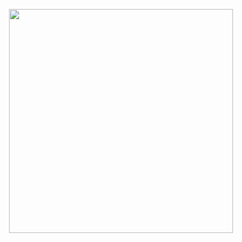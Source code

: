 <p align="center">
<image width="400" height="400" src="[https://github.com/MonsieurBleu/Game-Engine/assets/97893210/e051c85c-d509-4b99-ad3e-a5ffb777c521](https://raw.githubusercontent.com/MonsieurBleu/Height-Maps/main/screensshots/Capture%20d'%C3%A9cran%202024-03-05%20162810.png)https://raw.githubusercontent.com/MonsieurBleu/Height-Maps/main/screensshots/Capture%20d'%C3%A9cran%202024-03-05%20162810.png">
</image></p>
